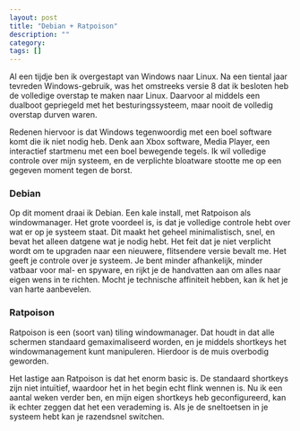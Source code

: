 ```yaml
---
layout: post
title: "Debian + Ratpoison"
description: ""
category: 
tags: []
---
```


Al een tijdje ben ik overgestapt van Windows naar Linux. Na een tiental jaar tevreden Windows-gebruik, was het omstreeks versie 8 dat ik besloten heb de volledige overstap te maken naar Linux. Daarvoor al middels een dualboot gepriegeld met het besturingssysteem, maar nooit de volledig overstap durven waren.

Redenen hiervoor is dat Windows tegenwoordig met een boel software komt die ik niet nodig heb. Denk aan Xbox software, Media Player, een interactief startmenu met een boel bewegende tegels. Ik wil volledige controle over mijn systeem, en de verplichte bloatware stootte me op een gegeven moment tegen de borst.

### Debian
Op dit moment draai ik Debian. Een kale install, met Ratpoison als windowmanager. Het grote voordeel is, is dat je volledige controle hebt over wat er op je systeem staat. Dit maakt het geheel minimalistisch, snel, en bevat het alleen datgene wat je nodig hebt. Het feit dat je niet verplicht wordt om te upgraden naar een nieuwere, flitsendere versie bevalt me. Het geeft je controle over je  systeem. Je bent minder afhankelijk, minder vatbaar voor mal- en spyware, en rijkt je de handvatten aan om alles naar eigen wens in te richten. Mocht je technische affiniteit hebben, kan ik het je van harte aanbevelen. 

### Ratpoison
Ratpoison is een (soort van) tiling windowmanager. Dat houdt in dat alle schermen standaard gemaximaliseerd worden, en je middels shortkeys het windowmanagement kunt manipuleren. Hierdoor is de muis overbodig geworden. 

Het lastige aan Ratpoison is dat het enorm basic is. De standaard shortkeys zijn niet intuïtief, waardoor het in het begin echt flink wennen is. Nu ik een aantal weken verder ben, en mijn eigen shortkeys heb geconfigureerd, kan ik echter zeggen dat het een verademing is. Als je de sneltoetsen in je systeem hebt kan je razendsnel switchen. 


